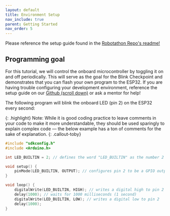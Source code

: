```yaml
---
layout: default
title: Environment Setup
nav_include: true
parent: Getting Started
nav_order: 5
---
```


Please reference the setup guide found in the [Robotathon Repo's readme!](https://github.com/ut-ras/RobotathonESP32)

## Programming goal
For this tutorial, we will control the onboard microcontroller by toggling it on and off periodically. This will serve as the goal for the Blink Checkpoint and demonstrates that you can flash your own program to the ESP32. If you are having trouble configuring your development environment, reference the setup guide on our [Github (scroll down)](https://github.com/ut-ras/RobotathonESP32) or ask a mentor for help!

The following program will blink the onboard LED (pin 2) on the ESP32 every second:

{: .highlight}
Note: While it is good coding practice to leave comments in your code to make it more understandable, they should be used sparingly to explain complex code — the below example has a ton of comments for the sake of explanation.
{: .callout-toby}

```cpp
#include "sdkconfig.h"
#include <Arduino.h>

int LED_BUILTIN = 2; // defines the word "LED_BUILTIN" as the number 2 for ease of use when defining and using the pin later

void setup() {
    pinMode(LED_BUILTIN, OUTPUT); // configures pin 2 to be a GPIO output pin 
}

void loop() {
    digitalWrite(LED_BUILTIN, HIGH); // writes a digital high to pin 2
    delay(1000); // waits for 1000 milliseconds (1 second)
    digitalWrite(LED_BUILTIN, LOW); // writes a digital low to pin 2
    delay(1000);
}
```



